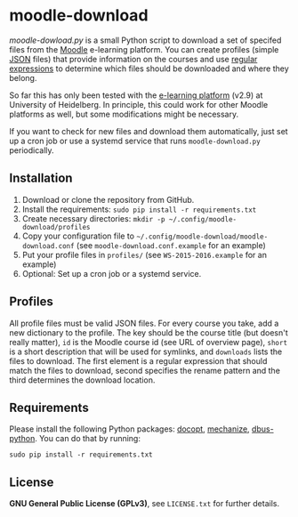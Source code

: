 moodle-download
=======

_moodle-dowload.py_ is a small Python script to download a set of specifed files from the [Moodle](http://moodle.org/) e-learning platform. You can create profiles (simple [JSON](http://en.wikipedia.org/wiki/JSON) files) that provide information on the courses and use [regular expressions](http://en.wikipedia.org/wiki/Regular_expression) to determine which files should be downloaded and where they belong.

So far this has only been tested with the [e-learning platform](http://elearning2.uni-heidelberg.de) (v2.9) at University of Heidelberg. In principle, this could work for other Moodle platforms as well, but some modifications might be necessary.

If you want to check for new files and download them automatically, just set up a cron job or use a systemd service that runs `moodle-download.py` periodically.

Installation
------------

1. Download or clone the repository from GitHub.
2. Install the requirements: `sudo pip install -r requirements.txt`
3. Create necessary directories: `mkdir -p ~/.config/moodle-download/profiles`
4. Copy your configuration file to `~/.config/moodle-download/moodle-download.conf` (see `moodle-download.conf.example` for an example)
5. Put your profile files in `profiles/` (see `WS-2015-2016.example` for an example)
6. Optional: Set up a cron job or a systemd service.

Profiles
------------

All profile files must be valid JSON files. For every course you take, add a new dictionary to the profile. The key should be the course title (but doesn't really matter), `id` is the Moodle course id (see URL of overview page), `short` is a short description that will be used for symlinks, and `downloads` lists the files to download. The first element is a regular expression that should match the files to download, second specifies the rename pattern and the third determines the download location.

Requirements
------------

Please install the following Python packages: [docopt](https://pypi.python.org/pypi/docopt), [mechanize](https://pypi.python.org/pypi/mechanize/), [dbus-python](https://pypi.python.org/pypi/dbus-python/). You can do that by running:

`sudo pip install -r requirements.txt`

License
-------

**GNU General Public License (GPLv3)**, see `LICENSE.txt` for further details.
